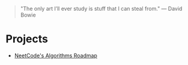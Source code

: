 > "The only art I’ll ever study is stuff that I can steal from." — David Bowie

# Projects
- [NeetCode's Algorithms Roadmap](slip-box/neetcode-algorithms-roadmap.md)
